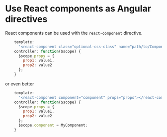 # Use React components as Angular directives

React components can be used with the `react-component` directive.

```js
    template:
      '<react-component class="optional-css-class" name="path/to/Component.es6" props="props"></react-component>',
    controller: function($scope) {
      $scope.props = {
        prop1: value1,
        prop2: value2
      };
    }
```

or even better

```js
    template:
      '<react-component component="component" props="props"></react-component>',
    controller: function($scope) {
      $scope.props = {
        prop1: value1,
        prop2: value2
      };
      $scope.component = MyComponent;
    }
```
